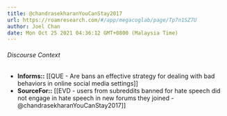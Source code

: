 ```yaml
---
title: @chandrasekharanYouCanStay2017
url: https://roamresearch.com/#/app/megacoglab/page/Tp7n1SZ7U
author: Joel Chan
date: Mon Oct 25 2021 04:36:12 GMT+0800 (Malaysia Time)
---
```




###### Discourse Context

- **Informs::** [[QUE - Are bans an effective strategy for dealing with bad behaviors in online social media settings]]
- **SourceFor::** [[EVD - users from subreddits banned for hate speech did not engage in hate speech in new forums they joined - @chandrasekharanYouCanStay2017]]
